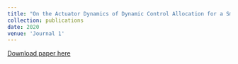 ```yaml
---
title: "On the Actuator Dynamics of Dynamic Control Allocation for a Small Fixed-Wing UAV with Direct Lift Control"
collection: publications
date: 2020
venue: 'Journal 1'
---
```


[Download paper here](https://ieeexplore.ieee.org/abstract/document/9046293)

